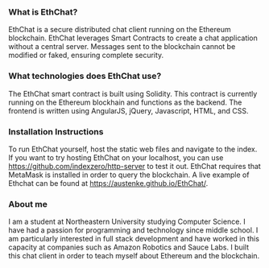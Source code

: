 ### What is EthChat?
EthChat is a secure distributed chat client running on the Ethereum blockchain. EthChat leverages Smart Contracts to create a chat application without a central server. Messages sent to the blockchain cannot be modified or faked, ensuring complete security.

### What technologies does EthChat use?
The EthChat smart contract is built using Solidity. This contract is currently running on the Ethereum blockhain and functions as the backend. The frontend is written using AngularJS, jQuery, Javascript, HTML, and CSS.

### Installation Instructions
To run EthChat yourself, host the static web files and navigate to the index. If you want to try hosting EthChat on your localhost, you can use https://github.com/indexzero/http-server to test it out. EthChat requires that MetaMask is installed in order to query the blockchain. A live example of Ethchat can be found at https://austenke.github.io/EthChat/.

### About me
I am a student at Northeastern University studying Computer Science. I have had a passion for programming and technology since middle school. I am particularly interested in full stack development and have worked in this capacity at companies such as Amazon Robotics and Sauce Labs. I built this chat client in order to teach myself about Ethereum and the blockchain.
